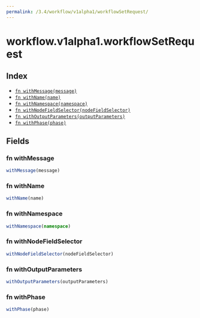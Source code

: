 ```yaml
---
permalink: /3.4/workflow/v1alpha1/workflowSetRequest/
---
```


# workflow.v1alpha1.workflowSetRequest



## Index

* [`fn withMessage(message)`](#fn-withmessage)
* [`fn withName(name)`](#fn-withname)
* [`fn withNamespace(namespace)`](#fn-withnamespace)
* [`fn withNodeFieldSelector(nodeFieldSelector)`](#fn-withnodefieldselector)
* [`fn withOutputParameters(outputParameters)`](#fn-withoutputparameters)
* [`fn withPhase(phase)`](#fn-withphase)

## Fields

### fn withMessage

```ts
withMessage(message)
```



### fn withName

```ts
withName(name)
```



### fn withNamespace

```ts
withNamespace(namespace)
```



### fn withNodeFieldSelector

```ts
withNodeFieldSelector(nodeFieldSelector)
```



### fn withOutputParameters

```ts
withOutputParameters(outputParameters)
```



### fn withPhase

```ts
withPhase(phase)
```

